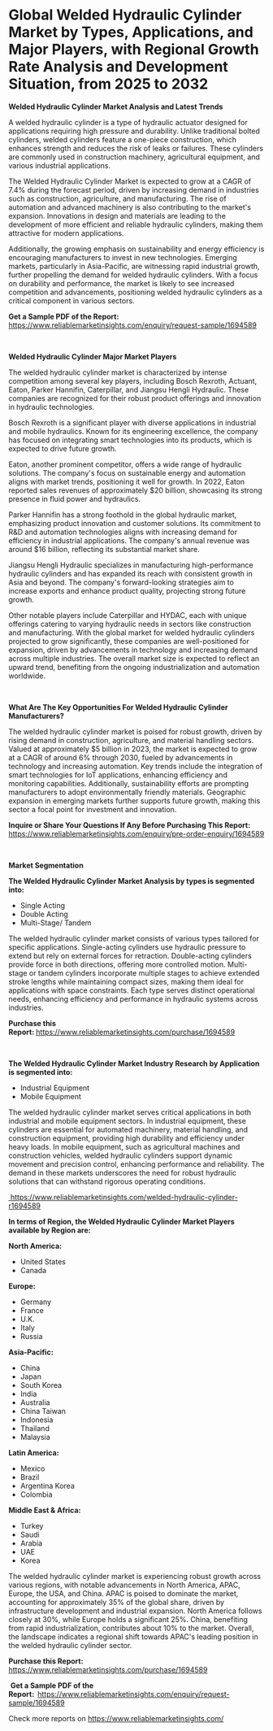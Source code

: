 <p><h1>Global Welded Hydraulic Cylinder Market by Types, Applications, and Major Players, with Regional Growth Rate Analysis and Development Situation, from 2025 to 2032</h1></p><p><strong>Welded Hydraulic Cylinder Market Analysis and Latest Trends</strong></p>
<p><p>A welded hydraulic cylinder is a type of hydraulic actuator designed for applications requiring high pressure and durability. Unlike traditional bolted cylinders, welded cylinders feature a one-piece construction, which enhances strength and reduces the risk of leaks or failures. These cylinders are commonly used in construction machinery, agricultural equipment, and various industrial applications.</p><p>The Welded Hydraulic Cylinder Market is expected to grow at a CAGR of 7.4% during the forecast period, driven by increasing demand in industries such as construction, agriculture, and manufacturing. The rise of automation and advanced machinery is also contributing to the market's expansion. Innovations in design and materials are leading to the development of more efficient and reliable hydraulic cylinders, making them attractive for modern applications.</p><p>Additionally, the growing emphasis on sustainability and energy efficiency is encouraging manufacturers to invest in new technologies. Emerging markets, particularly in Asia-Pacific, are witnessing rapid industrial growth, further propelling the demand for welded hydraulic cylinders. With a focus on durability and performance, the market is likely to see increased competition and advancements, positioning welded hydraulic cylinders as a critical component in various sectors.</p></p>
<p><strong>Get a Sample PDF of the Report:&nbsp;</strong> <a href="https://www.reliablemarketinsights.com/enquiry/request-sample/1694589?utm_campaign=2981&utm_medium=2&utm_source=Github&utm_content=ia&utm_term=08042025&utm_id=welded-hydraulic-cylinder">https://www.reliablemarketinsights.com/enquiry/request-sample/1694589</a></p>
<p>&nbsp;</p>
<p><strong>Welded Hydraulic Cylinder Major Market Players</strong></p>
<p><p>The welded hydraulic cylinder market is characterized by intense competition among several key players, including Bosch Rexroth, Actuant, Eaton, Parker Hannifin, Caterpillar, and Jiangsu Hengli Hydraulic. These companies are recognized for their robust product offerings and innovation in hydraulic technologies.</p><p>Bosch Rexroth is a significant player with diverse applications in industrial and mobile hydraulics. Known for its engineering excellence, the company has focused on integrating smart technologies into its products, which is expected to drive future growth.</p><p>Eaton, another prominent competitor, offers a wide range of hydraulic solutions. The company's focus on sustainable energy and automation aligns with market trends, positioning it well for growth. In 2022, Eaton reported sales revenues of approximately $20 billion, showcasing its strong presence in fluid power and hydraulics.</p><p>Parker Hannifin has a strong foothold in the global hydraulic market, emphasizing product innovation and customer solutions. Its commitment to R&D and automation technologies aligns with increasing demand for efficiency in industrial applications. The company's annual revenue was around $16 billion, reflecting its substantial market share.</p><p>Jiangsu Hengli Hydraulic specializes in manufacturing high-performance hydraulic cylinders and has expanded its reach with consistent growth in Asia and beyond. The company's forward-looking strategies aim to increase exports and enhance product quality, projecting strong future growth.</p><p>Other notable players include Caterpillar and HYDAC, each with unique offerings catering to varying hydraulic needs in sectors like construction and manufacturing. With the global market for welded hydraulic cylinders projected to grow significantly, these companies are well-positioned for expansion, driven by advancements in technology and increasing demand across multiple industries. The overall market size is expected to reflect an upward trend, benefiting from the ongoing industrialization and automation worldwide.</p></p>
<p>&nbsp;</p>
<p><strong>What Are The Key Opportunities For Welded Hydraulic Cylinder Manufacturers?</strong></p>
<p><p>The welded hydraulic cylinder market is poised for robust growth, driven by rising demand in construction, agriculture, and material handling sectors. Valued at approximately $5 billion in 2023, the market is expected to grow at a CAGR of around 6% through 2030, fueled by advancements in technology and increasing automation. Key trends include the integration of smart technologies for IoT applications, enhancing efficiency and monitoring capabilities. Additionally, sustainability efforts are prompting manufacturers to adopt environmentally friendly materials. Geographic expansion in emerging markets further supports future growth, making this sector a focal point for investment and innovation.</p></p>
<p><strong>Inquire or Share Your Questions If Any Before Purchasing This Report:</strong> <a href="https://www.reliablemarketinsights.com/enquiry/pre-order-enquiry/1694589?utm_campaign=2981&utm_medium=2&utm_source=Github&utm_content=ia&utm_term=08042025&utm_id=welded-hydraulic-cylinder">https://www.reliablemarketinsights.com/enquiry/pre-order-enquiry/1694589</a></p>
<p>&nbsp;</p>
<p><strong>Market Segmentation</strong></p>
<p><strong>The Welded Hydraulic Cylinder Market Analysis by types is segmented into:</strong></p>
<p><ul><li>Single Acting</li><li>Double Acting</li><li>Multi-Stage/ Tandem</li></ul></p>
<p><p>The welded hydraulic cylinder market consists of various types tailored for specific applications. Single-acting cylinders use hydraulic pressure to extend but rely on external forces for retraction. Double-acting cylinders provide force in both directions, offering more controlled motion. Multi-stage or tandem cylinders incorporate multiple stages to achieve extended stroke lengths while maintaining compact sizes, making them ideal for applications with space constraints. Each type serves distinct operational needs, enhancing efficiency and performance in hydraulic systems across industries.</p></p>
<p><strong>Purchase this Report:&nbsp;</strong><a href="https://www.reliablemarketinsights.com/purchase/1694589?utm_campaign=2981&utm_medium=2&utm_source=Github&utm_content=ia&utm_term=08042025&utm_id=welded-hydraulic-cylinder">https://www.reliablemarketinsights.com/purchase/1694589</a></p>
<p>&nbsp;</p>
<p><strong>The Welded Hydraulic Cylinder Market Industry Research by Application is segmented into:</strong></p>
<p><ul><li>Industrial Equipment</li><li>Mobile Equipment</li></ul></p>
<p><p>The welded hydraulic cylinder market serves critical applications in both industrial and mobile equipment sectors. In industrial equipment, these cylinders are essential for automated machinery, material handling, and construction equipment, providing high durability and efficiency under heavy loads. In mobile equipment, such as agricultural machines and construction vehicles, welded hydraulic cylinders support dynamic movement and precision control, enhancing performance and reliability. The demand in these markets underscores the need for robust hydraulic solutions that can withstand rigorous operating conditions.</p></p>
<p><a href="https://www.reliablemarketinsights.com/welded-hydraulic-cylinder-r1694589?utm_campaign=2981&utm_medium=2&utm_source=Github&utm_content=ia&utm_term=08042025&utm_id=welded-hydraulic-cylinder">&nbsp;https://www.reliablemarketinsights.com/welded-hydraulic-cylinder-r1694589</a></p>
<p><strong>In terms of Region, the Welded Hydraulic Cylinder Market Players available by Region are:</strong></p>
<p>
    <p> <strong> North America: </strong>
        <ul>
            <li>United States</li>
            <li>Canada</li>
        </ul>
        </p> 
    <p> <strong> Europe: </strong>
        <ul>
            <li>Germany</li>
            <li>France</li>
            <li>U.K.</li>
            <li>Italy</li>
            <li>Russia</li>
        </ul>
        </p> 
    <p> <strong> Asia-Pacific: </strong>
        <ul>
            <li>China</li>
            <li>Japan</li>
            <li>South Korea</li>
            <li>India</li>
            <li>Australia</li>
            <li>China Taiwan</li>
            <li>Indonesia</li>
            <li>Thailand</li>
            <li>Malaysia</li>
        </ul>
        </p> 
    <p> <strong> Latin America: </strong>
        <ul>
            <li>Mexico</li>
            <li>Brazil</li>
            <li>Argentina Korea</li>
            <li>Colombia</li>
        </ul>
        </p> 
    <p> <strong> Middle East & Africa: </strong>
        <ul>
            <li>Turkey</li>
            <li>Saudi</li>
            <li>Arabia</li>
            <li>UAE</li>
            <li>Korea</li>
        </ul>
    </p>
    </p>
<p><p>The welded hydraulic cylinder market is experiencing robust growth across various regions, with notable advancements in North America, APAC, Europe, the USA, and China. APAC is poised to dominate the market, accounting for approximately 35% of the global share, driven by infrastructure development and industrial expansion. North America follows closely at 30%, while Europe holds a significant 25%. China, benefiting from rapid industrialization, contributes about 10% to the market. Overall, the landscape indicates a regional shift towards APAC's leading position in the welded hydraulic cylinder sector.</p></p>
<p><strong>Purchase this Report: </strong><a href="https://www.reliablemarketinsights.com/purchase/1694589?utm_campaign=2981&utm_medium=2&utm_source=Github&utm_content=ia&utm_term=08042025&utm_id=welded-hydraulic-cylinder">https://www.reliablemarketinsights.com/purchase/1694589</a></p>
<p>&nbsp;<strong>Get a Sample PDF of the Report:&nbsp;&nbsp;</strong><a href="https://www.reliablemarketinsights.com/enquiry/request-sample/1694589?utm_campaign=2981&utm_medium=2&utm_source=Github&utm_content=ia&utm_term=08042025&utm_id=welded-hydraulic-cylinder">https://www.reliablemarketinsights.com/enquiry/request-sample/1694589</a></p>
<p><strong></strong></p>
<p>Check more reports on <a href="https://www.reliablemarketinsights.com/?utm_campaign=2981&utm_medium=2&utm_source=Github&utm_content=ia&utm_term=08042025&utm_id=welded-hydraulic-cylinder">https://www.reliablemarketinsights.com/</a></p>